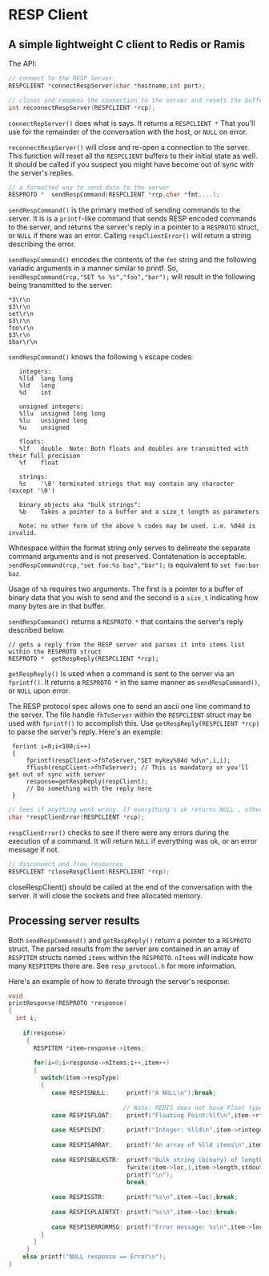 # RESP Client
## A simple lightweight C client to Redis or Ramis

The API:
```C
// connect to the RESP Server
RESPCLIENT *connectRespServer(char *hostname,int port);

// closes and reopens the connection to the server and resets the buffers
int reconnectRespServer(RESPCLIENT *rcp);
```
`connectRepServer()` does what is says. It returns a `RESPCLIENT *` That you'll use for the remainder of the conversation with the host, or `NULL` on error.

`reconnectRespServer()` will close and re-open a connection to the server. This function will reset all the `RESPCLIENT` buffers to their initial state as well. It should be called if you suspect you might have become out of sync with the server's replies.

```C
// a formatted way to send data to the server
RESPROTO *  sendRespCommand(RESPCLIENT *rcp,char *fmt,...);
```


`sendRespCommand()` is the primary method of sending commands to the server. It is is a `printf`-like command that sends RESP encoded commands to the server, and returns the server's reply in a pointer to a `RESPROTO` struct, or `NULL` if there was an error. Calling  `respClientError()` will return a string describing the error.

`sendRespCommand()`  encodes the contents of the `fmt` string and the following variadic arguments in a manner similar to printf. So, `sendRespCommand(rcp,"SET %s %s","foo","bar");` will result in the following being transmitted to the server:
```ascii
*3\r\n
$3\r\n
set\r\n
$3\r\n
foo\r\n
$3\r\n
$bar\r\n
```
`sendRespCommand()` knows the following `%` escape codes:
```ascii
   integers:
   %lld  long long
   %ld   long
   %d    int
 
   unsigned integers:
   %llu  unsigned long long
   %lu   unsigned long
   %u    unsigned
   
   floats: 
   %lf   double  Note: Both floats and doubles are transmitted with their full precision
   %f    float
   
   strings:
   %s    '\0' terminated strings that may contain any character (except '\0')
   
   binary objects aka "bulk strings":
   %b    Takes a pointer to a buffer and a size_t length as parameters
   
   Note: no other form of the above % codes may be used. i.e. %04d is invalid.
 ```
Whitespace within the format string only serves to delineate the separate command arguments and is not preserved. Contatenation is acceptable. `sendRespCommand(rcp,"set foo:%s baz","bar");` is equivalent to `set foo:bar baz`.

Usage of `%b` requires two arguments. The first is a pointer to a buffer of binary data that you wish to send and the second is a `size_t` indicating how many bytes are in that buffer. 

`sendRespCommand()` returns a `RESPROTO *` that contains the server's reply described below.

```
// gets a reply from the RESP server and parses it into items list within the RESPROTO struct
RESPROTO *  getRespReply(RESPCLIENT *rcp);
```
`getRespReply()` Is used when a command is sent to the server via an `fprintf()`. It returns a `RESPROTO *` in the same manner as `sendRespCommand()`, or `NULL` upon error.

 The RESP protocol spec allows one to send an ascii one line command to the server. The file handle `fhToServer` within the `RESPCLIENT` struct may be used with `fprintf()` to accomplish this. Use `getRespReply(RESPCLIENT *rcp)` to parse the server's reply. Here's an example:

     for(int i=0;i<100;i++)
     {
         fprintf(respClient->fhToServer,"SET mykey%04d %d\n",i,i);
         fflush(respClient->fhToServer); // This is mandatory or you'll get out of sync with server
         response=getRespReply(respClient);
         // Do something with the reply here
     }
     
```C
// Sees if anything went wrong. If everything's ok returns NULL , otherwise an error message.
char *respClienError(RESPCLIENT *rcp);
```
`respClienError()` checks to see if there were any errors during the execution of a command. It will return `NULL` if everything was ok, or an error message if not.
     
```C
// disconnect and free resources
RESPCLIENT *closeRespClient(RESPCLIENT *rcp);
```  
closeRespClient() should be called at the end of the conversation with the server. It will close the sockets and free allocated memory.

## Processing server results

Both `sendRespCommand()` and `getRespReply()` return a pointer to a `RESPROTO` struct. The parsed results from the server are contained in an array of `RESPITEM` structs named `items` within the `RESPROTO`. `nItems` will indicate how many `RESPITEM`s there are. See `resp_protocol.h` for more information. 

Here's an example of how to iterate through the server's response:

```C
void
printResponse(RESPROTO *response)
{
  int i;
 
    if(response)
     {
       RESPITEM *item=response->items;
      
       for(i=0;i<response->nItems;i++,item++)
       {
         switch(item->respType)
         {
            case RESPISNULL:     printf("A NULL\n");break;
            
                                // Note: REDIS does not have Float types but Ramis does
            case RESPISFLOAT:    printf("Floating Point:%lf\n",item->rfloat);break;
            
            case RESPISINT:      printf("Integer: %lld\n",item->rinteger);break;
            
            case RESPISARRAY:    printf("An array of %lld items\n",item->nItems);break;
            
            case RESPISBULKSTR:  printf("Bulk string (binary) of length %zd: ",item->length);
                                 fwrite(item->loc,1,item->length,stdout);
                                 printf("\n");
                                 break;
            
            case RESPISSTR:      printf("%s\n",item->loc);break;
            
            case RESPISPLAINTXT: printf("%s\n",item->loc);break;
            
            case RESPISERRORMSG: printf("Error message: %s\n",item->loc);break;
         }
       }
     }
    else printf("NULL response == Error\n");
}
```



















